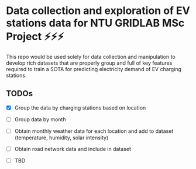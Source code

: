 # Data collection and exploration of EV stations data for NTU GRIDLAB MSc Project  ⚡⚡⚡

This repo would be used solely for data collection and manipulation to develop rich datasets that are properly group and full of key features required to train a SOTA for predicting electricity demand of EV charging stations. 

## TODOs
- [x] Group the data by charging stations based on location
- [ ]  Group data by month
- [ ]  Obtain monthly weather data for each location and add to dataset (temperature, humidity, solar intensity)
- [ ]  Obtain road network data and include in dataset
- [ ]  TBD

 
